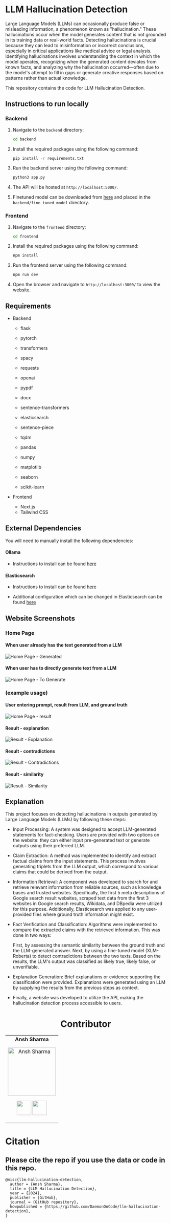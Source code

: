 # LLM Hallucination Detection

Large Language Models (LLMs) can occasionally produce false or misleading information, a phenomenon known as "hallucination." These hallucinations occur when the model generates content that is not grounded in its training data or real-world facts. Detecting hallucinations is crucial because they can lead to misinformation or incorrect conclusions, especially in critical applications like medical advice or legal analysis. Identifying hallucinations involves understanding the context in which the model operates, recognizing when the generated content deviates from known facts, and analyzing why the hallucination occurred—often due to the model's attempt to fill in gaps or generate creative responses based on patterns rather than actual knowledge.

This repository contains the code for LLM Hallucination Detection.

## Instructions to run locally

### Backend

1. Navigate to the `backend` directory:
   ```bash
   cd backend
   ```
2. Install the required packages using the following command:

   ```bash
   pip install -r requirements.txt
   ```

3. Run the backend server using the following command:
   ```bash
   python3 app.py
   ```
4. The API will be hosted at `http://localhost:5000/`.

5. Finetuned model can be downloaded from [here](https://drive.google.com/drive/folders/1pVM51Q4rVALO0lei2yJcJEpPLMtn6ln2) and placed in the `backend/fine_tuned_model` directory.

### Frontend

1. Navigate to the `frontend` directory:
   ```bash
   cd frontend
   ```
2. Install the required packages using the following command:
   ```bash
   npm install
   ```
3. Run the frontend server using the following command:
   ```bash
   npm run dev
   ```
4. Open the browser and navigate to `http://localhost:3000/` to view the website.

## Requirements

- Backend

  - flask
  - pytorch
  - transformers
  - spacy
  - requests
  - openai
  - pypdf
  - docx
  - sentence-transformers
  - elasticsearch

  - sentence-piece
  - tqdm
  - pandas
  - numpy
  - matplotlib
  - seaborn
  - scikit-learn

- Frontend
  - Next.js
  - Tailwind CSS

## External Dependencies

You will need to manually install the following dependencies:

#### Ollama

- Instructions to install can be found [here](https://github.com/ollama/ollama/blob/main/README.md)

#### Elasticsearch

- Instructions to install can be found [here](https://www.elastic.co/guide/en/elasticsearch/reference/current/install-elasticsearch.html)

- Additional configuration which can be changed in Elasticsearch can be found [here](https://www.elastic.co/guide/en/elasticsearch/reference/current/settings.html)

## Website Screenshots

### Home Page

#### When user already has the text generated from a LLM

![Home Page - Generated](./assets/i2.png)

#### When user has to directly generate text from a LLM

![Home Page - To Generate](./assets/i1.png)

### (example usage)

#### User entering prompt, result from LLM, and ground truth

![Home Page - result](./assets/i3.png)

#### Result - explanation

![Result - Explanation](./assets/i6.png)

#### Result - contradictions

![Result - Contradictions](./assets/i5.png)

#### Result - similarity

![Result - Similarity](./assets/i4.png)

## Explanation

This project focuses on detecting hallucinations in outputs generated by Large Language Models (LLMs) by following these steps:

- Input Processing:
  A system was designed to accept LLM-generated statements for fact-checking. Users are provided with two options on the website: they can either input pre-generated text or generate outputs using their preferred LLM.

- Claim Extraction:
  A method was implemented to identify and extract factual claims from the input statements. This process involves generating triplets from the LLM output, which correspond to various claims that could be derived from the output.

- Information Retrieval:
  A component was developed to search for and retrieve relevant information from reliable sources, such as knowledge bases and trusted websites. Specifically, the first 5 meta descriptions of Google search result websites, scraped text data from the first 3 websites in Google search results, Wikidata, and DBpedia were utilized for this purpose. Additionally, Elasticsearch was applied to any user-provided files where ground truth information might exist.

- Fact Verification and Classification:
  Algorithms were implemented to compare the extracted claims with the retrieved information. This was done in two ways:

  First, by assessing the semantic similarity between the ground truth and the LLM-generated answer.
  Next, by using a fine-tuned model (XLM-Roberta) to detect contradictions between the two texts.
  Based on the results, the LLM's output was classified as likely true, likely false, or unverifiable.

- Explanation Generation:
  Brief explanations or evidence supporting the classification were provided. Explanations were generated using an LLM by supplying the results from the previous steps as context.

- Finally, a website was developed to utilize the API, making the hallucination detection process accessible to users.

<h1 align="center"> Contributor </h1>
<table align="center">
<tr align="center">
<td>
<strong>Ansh Sharma</strong>
<p align="center">
<img src = "https://avatars.githubusercontent.com/u/60016461?v=4"  height="150" alt="Ansh Sharma">
</p>
<p align="center">
<a href = "https://github.com/DaemonOnCode"><img src = "https://www.iconninja.com/files/241/825/211/round-collaboration-social-github-code-circle-network-icon.svg" width="45" height = "45"/></a>
<a href = "https://www.linkedin.com/in/anshsharma09">
<img src = "https://www.iconninja.com/files/863/607/751/network-linkedin-social-connection-circular-circle-media-icon.svg" width="45" height="45"/>
</a>
</p>
</td>
</tr>
</table>

# Citation

## Please cite the repo if you use the data or code in this repo.

```
@misc{llm-hallucination-detection,
  author = {Ansh Sharma},
  title = {LLM Hallucination Detection},
  year = {2024},
  publisher = {GitHub},
  journal = {GitHub repository},
  howpublished = {https://github.com/DaemonOnCode/llm-hallucination-detection},
}
```
